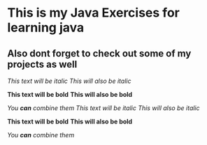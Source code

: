 # This is my Java Exercises for learning java
## Also dont forget to check out some of my projects as well
*This text will be italic*
_This will also be italic_

**This text will be bold**
__This will also be bold__

_You **can** combine them_
*This text will be italic*
_This will also be italic_

**This text will be bold**
__This will also be bold__

_You **can** combine them_

